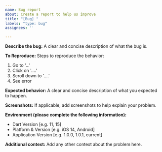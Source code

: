 ```yaml
---
name: Bug report
about: Create a report to help us improve
title: "[Bug] "
labels: "type: bug"
assignees: ''

---
```


**Describe the bug:**
A clear and concise description of what the bug is.

**To Reproduce:**
Steps to reproduce the behavior:
1. Go to '...'
2. Click on '....'
3. Scroll down to '....'
4. See error

**Expected behavior:**
A clear and concise description of what you expected to happen.

**Screenshots:**
If applicable, add screenshots to help explain your problem.

**Environment (please complete the following information):**
- Dart Version [e.g. 11, 15]
- Platform & Version [e.g. iOS 14, Android]
- Application Version [e.g. 1.0.0, 1.0.1, current]

**Additional context:**
Add any other context about the problem here.